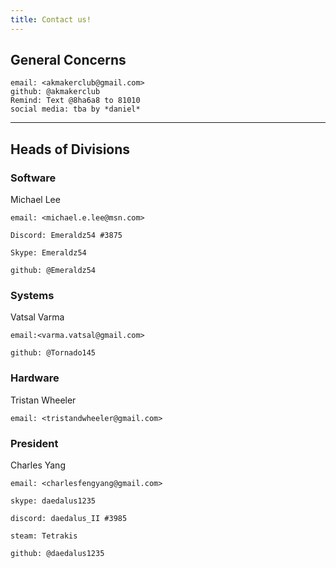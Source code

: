 ```yaml
---
title: Contact us!
---
```

## General Concerns

    email: <akmakerclub@gmail.com>
    github: @akmakerclub
    Remind: Text @8ha6a8 to 81010
    social media: tba by *daniel*
    
---

## Heads of Divisions

### Software

Michael Lee

    email: <michael.e.lee@msn.com>
    
    Discord: Emeraldz54 #3875
    
    Skype: Emeraldz54
    
    github: @Emeraldz54
    
### Systems

Vatsal Varma

    email:<varma.vatsal@gmail.com>
    
    github: @Tornado145
    
### Hardware

Tristan Wheeler

    email: <tristandwheeler@gmail.com>
    
### President
Charles Yang

    email: <charlesfengyang@gmail.com>
    
    skype: daedalus1235
    
    discord: daedalus_II #3985
    
    steam: Tetrakis
    
    github: @daedalus1235
